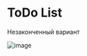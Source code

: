 # ToDo List
Незаконченный вариант

![image](https://user-images.githubusercontent.com/37839328/115190090-f0fb3900-a100-11eb-830c-8d34b8a87bdd.png)
